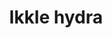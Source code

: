---
layout: item
title: Ikkle hydra
item-id: 22746
datatable: true
id: 22746
name: "Ikkle hydra"
members: true
lowalch: 0
highalch: 0
examine: "How does it not fall over?"
monsters:
  - id: 8615
    name: "Alchemical Hydra"
    members: true
    combat_level: 426
    wiki_url: "https://oldschool.runescape.wiki/w/Alchemical_Hydra#Five_heads"
    drops:
      - quantity: "1"
        rarity: 0.0003333333333333333
    image: "https://oldschool.runescape.wiki/images/thumb/a/a3/Alchemical_Hydra.png/270px-Alchemical_Hydra.png?925dd"
---